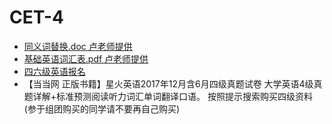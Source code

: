 # CET-4
- [同义词替换.doc 卢老师提供](同义词替换.doc)
- [基础英语词汇表.pdf 卢老师提供](基础英语词汇表.pdf)
- [四六级英语报名](http://ksbm.ecust.edu.cn)
- 【当当网 正版书籍】星火英语2017年12月含6月四级真题试卷 大学英语4级真题详解+标准预测阅读听力词汇单词翻译口语。
  按照提示搜索购买四级资料(参于组团购买的同学请不要再自己购买)